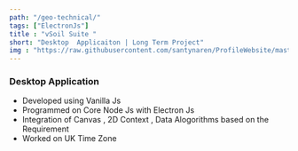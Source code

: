 ```yaml
---
path: "/geo-technical/"
tags: ["ElectronJs"]
title : "vSoil Suite "
short: "Desktop  Applicaiton | Long Term Project"
img : "https://raw.githubusercontent.com/santynaren/ProfileWebsite/master/vsoil%20suite.png"
---
```


### Desktop  Application #

* Developed using Vanilla Js
* Programmed on Core Node Js with Electron Js
* Integration of Canvas , 2D Context , Data Alogorithms based on the Requirement
* Worked on UK Time Zone